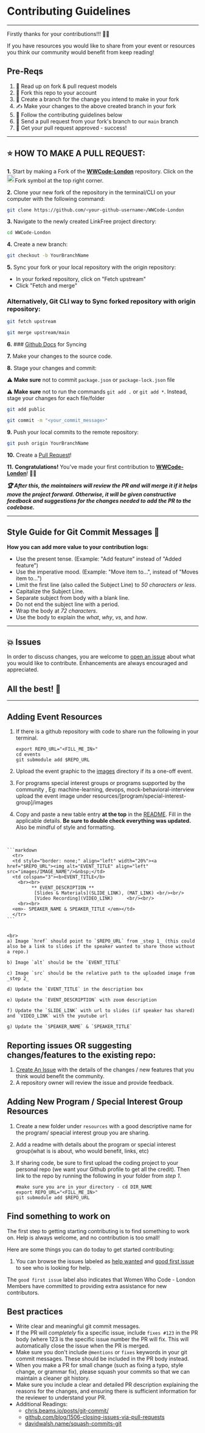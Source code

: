 # Contributing Guidelines
---


Firstly thanks for your contributions!!! :sparkling_heart::sparkling_heart:   

If you have resources you would like to share from your event or resources you think our community would benefit from keep reading!

## Pre-Reqs

1. 📖 Read up on fork & pull request models
2. 🍴 Fork this repo to your account
3. 🌱 Create a branch for the change you intend to make in your fork
4. ✍️ Make your changes to the above created branch in your fork
5. 🔨 Follow the contributing guidelines below
6. 🔧 Send a pull request from your fork's branch to our `main` branch
7. 🎉 Get your pull request approved - success!


---
## ⭐ HOW TO MAKE A PULL REQUEST:

**1.** Start by making a Fork of the [**WWCode-London**](https://github.com/WomenWhoCode/WWCode-London) repository. Click on the <a href="https://github.com/WomenWhoCode/WWCode-London/fork"><img src="https://i.imgur.com/G4z1kEe.png" height="21" width="21"></a>Fork symbol at the top right corner.

**2.** Clone your new fork of the repository in the terminal/CLI on your computer with the following command:

```bash
git clone https://github.com/<your-github-username>/WWCode-London
```

**3.** Navigate to the newly created LinkFree project directory:

```bash
cd WWCode-London
```



**4.** Create a new branch:

```bash
git checkout -b YourBranchName
```

**5.** Sync your fork or your local repository with the origin repository:

- In your forked repository, click on "Fetch upstream"
- Click "Fetch and merge"

### Alternatively, Git CLI way to Sync forked repository with origin repository:

```bash
git fetch upstream
```

```bash
git merge upstream/main
```

**6.**  ### [Github Docs](https://docs.github.com/en/github/collaborating-with-pull-requests/addressing-merge-conflicts/resolving-a-merge-conflict-on-github) for Syncing

**7.** Make your changes to the source code.

**8.** Stage your changes and commit:

⚠️ **Make sure** not to commit `package.json` or `package-lock.json` file

⚠️ **Make sure** not to run the commands `git add .` or `git add *`. Instead, stage your changes for each file/folder

```bash
git add public
```

```bash
git commit -m "<your_commit_message>"
```

**9.** Push your local commits to the remote repository:

```bash
git push origin YourBranchName
```

**10.** Create a [Pull Request](https://help.github.com/en/github/collaborating-with-issues-and-pull-requests/creating-a-pull-request)!

**11.** **Congratulations!** You've made your first contribution to [**WWCode-London**](https://github.com/WomenWhoCode/WWCode-London/blob/main/CONTRIBUTING.md)! 🙌🏼

**_:trophy: After this, the maintainers will review the PR and will merge it if it helps move the project forward. Otherwise, it will be given constructive feedback and suggestions for the changes needed to add the PR to the codebase._**

---

## Style Guide for Git Commit Messages :memo:

**How you can add more value to your contribution logs:**

- Use the present tense. (Example: "Add feature" instead of "Added feature")
- Use the imperative mood. (Example: "Move item to...", instead of "Moves item to...")
- Limit the first line (also called the Subject Line) to _50 characters or less_.
- Capitalize the Subject Line.
- Separate subject from body with a blank line.
- Do not end the subject line with a period.
- Wrap the body at _72 characters_.
- Use the body to explain the _what_, _why_, _vs_, and _how_.


---
## 💥 Issues

In order to discuss changes, you are welcome to [open an issue](https://github.com/WomenWhoCode/WWCode-London/issues) about what you would like to contribute. Enhancements are always encouraged and appreciated.

## All the best! 🥇

---
## Adding Event Resources

1. If there is a github repository with code to share run the following in your terminal.

    ```shell
    export REPO_URL="<FILL_ME_IN>"
    cd events
    git submodule add $REPO_URL
    ```
2. Upload the event graphic to the [images](docs/images) directory if its a one-off event.
3. For programs special interest groups or programs supported by the community , Eg: machine-learning, devops, mock-behavioral-interview upload the event image under resources/[program/special-interest-group]/images 

4. Copy and paste a new table entry **at the top** in the [README](README.md#event-resources). Fill in the applicable details. **Be sure to double check everything was updated.** Also be mindful of style and formatting. 
<br> 


    ```markdown
      <tr>
      <td style="border: none;" align="left" width="20%"><a href="$REPO_URL"><img alt="EVENT_TITLE" align="left" src="images/IMAGE_NAME"/>&nbsp;</td>
      <td colspan="3"><b>EVENT_TITLE</b> 
        <br><br>
             ** EVENT_DESCRIPTION **
              [Slides & Materials](SLIDE_LINK), (MAT_LINK) <br/><br/>
              [Video Recording](VIDEO_LINK)     <br/><br/>       
        <br><br> 
      <em>- SPEAKER_NAME & SPEAKER_TITLE </em></td>
      </tr>
    ```


    <br>
    a) Image `href` should point to `$REPO_URL` from _step 1_ (this could also be a link to slides if the speaker wanted to share those without a repo.)   

    b) Image `alt` should be the `EVENT_TITLE`  

    c) Image `src` should be the relative path to the uploaded image from _step 2_   

    d) Update the `EVENT_TITLE` in the description box    

    e) Update the `EVENT_DESCRIPTION` with zoom description  

    f) Update the `SLIDE_LINK` with url to slides (if speaker has shared) and `VIDEO_LINK` with the youtube url  

    g) Update the `SPEAKER_NAME` & `SPEAKER_TITLE`  



## Reporting issues OR suggesting changes/features to the existing repo:

1. [Create An Issue](https://github.com/WomenWhoCode/WWCode-London/issues) with the details of the changes / new features that you think would benefit the community. 
2. A repository owner will review the issue and provide feedback.


## Adding New Program / Special Interest Group Resources

1. Create a new folder under `resources` with a good descriptive name for the program/ speacial interest group you are sharing.

2. Add a readme with details about the program or special interest group(what is is about, who would benefit, links, etc)

3. If sharing code, be sure to first upload the coding project to your personal repo (we want your Github profile to get all the credit). Then link to the repo by running the following in your folder from _step 1_.

    ```shell
    #make sure you are in your directory - cd DIR_NAME
    export REPO_URL="<FILL_ME_IN>"
    git submodule add $REPO_URL
    ```

## Find something to work on

The first step to getting starting contributing is to find something
to work on. Help is always welcome, and no contribution is too small! 

Here are some things you can do today to get started contributing:

1. You can browse the issues labeled as [help wanted](https://github.com/WomenWhoCode/WWCode-London/issues?q=is%3Aissue+is%3Aopen+label%3A%22help+wanted%22) and [good first issue](https://github.com/WomenWhoCode/WWCode-London/issues?q=is%3Aissue+is%3Aopen+label%3A%22good+first+issue%22) to see who is looking for help. 

The `good first issue` label also indicates that Women Who Code - London Members have committed to providing extra assistance for new 
contributors. 

## Best practices

- Write clear and meaningful git commit messages.
- If the PR will *completely* fix a specific issue, include `fixes #123` in the PR body (where 123 is the specific issue number the PR will fix. This will automatically close the issue when the PR is merged.
- Make sure you don't include `@mentions` or `fixes` keywords in your git commit messages. These should be included in the PR body instead.
- When you make a PR for small change (such as fixing a typo, style change, or grammar fix), please squash your commits so that we can maintain a cleaner git history.
- Make sure you include a clear and detailed PR description explaining the reasons for the changes, and ensuring there is sufficient information for the reviewer to understand your PR.
- Additional Readings: 
    - [chris.beams.io/posts/git-commit/](https://chris.beams.io/posts/git-commit/)
    - [github.com/blog/1506-closing-issues-via-pull-requests ](https://github.com/blog/1506-closing-issues-via-pull-requests)
    - [davidwalsh.name/squash-commits-git ](https://davidwalsh.name/squash-commits-git)
